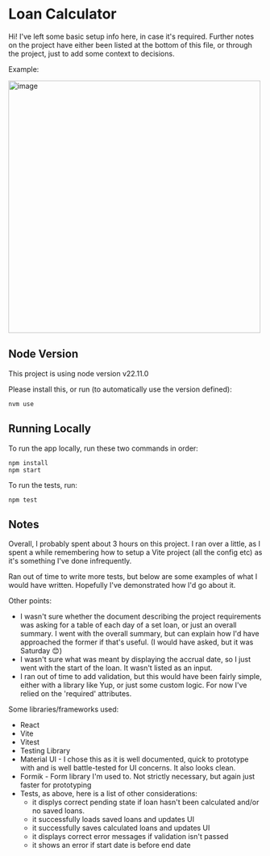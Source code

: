 # Loan Calculator

Hi! I've left some basic setup info here, in case it's required. Further notes on the project have either been listed at the bottom of this file, or through the project, just to add some context to decisions.

Example:

<img width="500" alt="image" src="https://github.com/user-attachments/assets/2c9a36df-707d-41e7-a697-b9563c3eb305" />


## Node Version

This project is using node version v22.11.0

Please install this, or run (to automatically use the version defined):

    nvm use

## Running Locally

To run the app locally, run these two commands in order:

    npm install
    npm start

To run the tests, run:

    npm test

## Notes

Overall, I probably spent about 3 hours on this project. I ran over a little, as I spent a while remembering how to setup a Vite project (all the config etc) as it's something I've done infrequently.

Ran out of time to write more tests, but below are some examples of what I would have written. Hopefully I've demonstrated how I'd go about it.

Other points:

- I wasn't sure whether the document describing the project requirements was asking for a table of each day of a set loan, or just an overall summary. I went with the overall summary, but can explain how I'd have approached the former if that's useful. (I would have asked, but it was Saturday 😊)
- I wasn't sure what was meant by displaying the accrual date, so I just went with the start of the loan. It wasn't listed as an input.
- I ran out of time to add validation, but this would have been fairly simple, either with a library like Yup, or just some custom logic. For now I've relied on the 'required' attributes.

Some libraries/frameworks used:

- React
- Vite
- Vitest
- Testing Library
- Material UI - I chose this as it is well documented, quick to prototype with and is well battle-tested for UI concerns. It
  also looks clean.
- Formik - Form library I'm used to. Not strictly necessary, but again just faster for prototyping
- Tests, as above, here is a list of other considerations:
  - it displys correct pending state if loan hasn't been calculated and/or no saved loans.
  - it successfully loads saved loans and updates UI
  - it successfully saves calculated loans and updates UI
  - it displays correct error messages if validation isn't passed
  - it shows an error if start date is before end date
